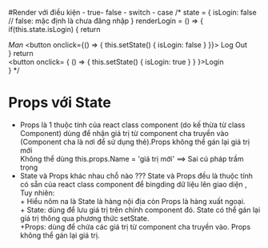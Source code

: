 #Render với điều kiện - true- false - switch - case
/* 
state  = {
    isLogin: false // false: mặc định là chưa đăng nhập
}
renderLogin = () => {
    if(this.state.isLogin) {
        return <div>
        <i class="fa fa-home">Man</i>
         <button onclick={() => {
        this.setState() {
            isLogin: false
        }
     }}> Log Out</button>
        </div>
    }
    return <div>
     <button onclick= { () => 
     {
        this.setState() {
            isLogin: true
        }
     } 
     }>Login</button> 
     </div>
}
*/



# Props với State
<ul>
    <li>
        Props là 1 thuộc tính của react class component (do kế thừa từ class Component) dùng để nhận giá trị từ component cha truyền vào (Component cha là nơi để sử dụng thẻ).Props không thể gán lại giá trị mới
        <br/>
        Không thể dùng this.props.Name = 'giá trị mới' ==> Sai cú pháp trầm trọng
    </li>
    <li>
        State và Props khác nhau chỗ nào ???
        State và Props đều là thuộc tính có sẵn của react class component để bingding dữ liệu lên giao diện , Tuy nhiên: 
        <br/>
        +  Hiểu nôm na là State là hàng nội địa còn Props là hàng xuất ngoại. <br/>
        + State: dùng để lưu giá trị trên chính component đó. State có thể gán lại giá trị thông qua phương thức setState. <br/>
        +Props: dùng để chứa các giá trị từ component cha truyền vào. Props không thể gán lại giá trị.
    </li>
</ul>